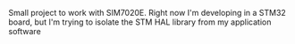 Small project to work with SIM7020E. 
Right now I'm developing in a STM32 board, but I'm trying to isolate the STM HAL library from my application software
